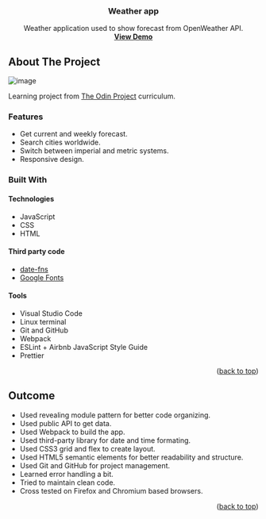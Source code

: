 <div id="top"></div>
<div align="center">
<h3 align="center">Weather app</h3>

  <p align="center">
    Weather application used to show forecast from OpenWeather API.
    <br />
    <a href="https://artis-dev.github.io/weather-app/"><strong>View Demo</strong></a>
  </p>
</div>

<!-- ABOUT THE PROJECT -->
## About The Project

![image](https://github.com/Ventorix/Weather-App/assets/40743606/323f1a29-2895-48e5-ac56-bda2c025a059)

Learning project from [The Odin Project](https://www.theodinproject.com/lessons/node-path-javascript-weather-app) curriculum.

### Features

* Get current and weekly forecast.
* Search cities worldwide.
* Switch between imperial and metric systems.
* Responsive design.

### Built With

#### Technologies

* JavaScript
* CSS
* HTML

#### Third party code

* [date-fns](https://date-fns.org/)
* [Google Fonts](https://fonts.google.com/)

#### Tools

* Visual Studio Code
* Linux terminal
* Git and GitHub
* Webpack
* ESLint + Airbnb JavaScript Style Guide
* Prettier

<p align="right">(<a href="#top">back to top</a>)</p>

<!-- OUTCOME -->
## Outcome

* Used revealing module pattern for better code organizing.
* Used public API to get data.
* Used Webpack to build the app.
* Used third-party library for date and time formating.
* Used CSS3 grid and flex to create layout.
* Used HTML5 semantic elements for better readability and structure.
* Used Git and GitHub for project management.
* Learned error handling a bit.
* Tried to maintain clean code.
* Cross tested on Firefox and Chromium based browsers.

<p align="right">(<a href="#top">back to top</a>)</p>
